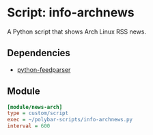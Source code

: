 # Script: info-archnews

A Python script that shows Arch Linux RSS news.


## Dependencies

* [python-feedparser](https://github.com/kurtmckee/feedparser//)


## Module

```ini
[module/news-arch]
type = custom/script
exec = ~/polybar-scripts/info-archnews.py
interval = 600
```
